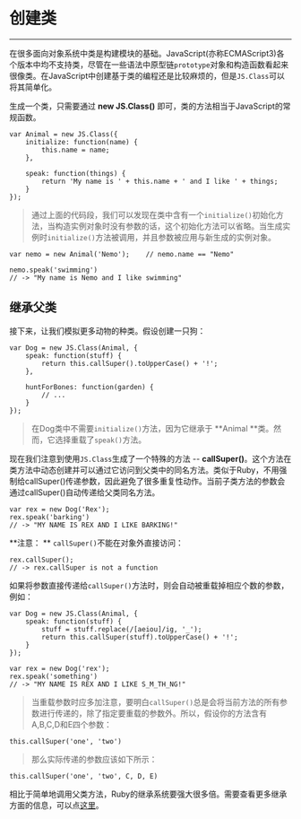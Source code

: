 # 创建类 #

----------

在很多面向对象系统中类是构建模块的基础。JavaScript(亦称ECMAScript3)各个版本中均不支持类，尽管在一些语法中原型链`prototype`对象和构造函数看起来很像类。在JavaScript中创建基于类的编程还是比较麻烦的，但是`JS.Class`可以将其简单化。

生成一个类，只需要通过  **new JS.Class()** 即可，类的方法相当于JavaScript的常规函数。

	var Animal = new JS.Class({
	    initialize: function(name) {
	        this.name = name;
	    },
	
	    speak: function(things) {
	        return 'My name is ' + this.name + ' and I like ' + things;
	    }
	});

> 通过上面的代码段，我们可以发现在类中含有一个`initialize()`初始化方法，当构造实例对象时没有参数的话，这个初始化方法可以省略。当生成实例时`initialize()`方法被调用，并且参数被应用与新生成的实例对象。

	var nemo = new Animal('Nemo');    // nemo.name == "Nemo" 
	
	nemo.speak('swimming')
	// -> "My name is Nemo and I like swimming"

## 继承父类 ##

接下来，让我们模拟更多动物的种类。假设创建一只狗：

	var Dog = new JS.Class(Animal, {
	    speak: function(stuff) {
	        return this.callSuper().toUpperCase() + '!';
	    },
	
	    huntForBones: function(garden) {
	        // ...
	    }
	});

>  在Dog类中不需要`initialize()`方法，因为它继承于 **Animal **类。然而，它选择重载了`speak()`方法。

现在我们注意到使用`JS.Class`生成了一个特殊的方法 --  **callSuper()**。这个方法在类方法中动态创建并可以通过它访问到父类中的同名方法。类似于Ruby，不用强制给callSuper()传递参数，因此避免了很多重复性动作。当前子类方法的参数会通过callSuper()自动传递给父类同名方法。

	var rex = new Dog('Rex');
	rex.speak('barking')
	// -> "MY NAME IS REX AND I LIKE BARKING!"

 **注意： ** `callSuper()`不能在对象外直接访问：

	rex.callSuper();
	// -> rex.callSuper is not a function

如果将参数直接传递给`callSuper()`方法时，则会自动被重载掉相应个数的参数，例如：

	var Dog = new JS.Class(Animal, {
	    speak: function(stuff) {
	        stuff = stuff.replace(/[aeiou]/ig, '_');
	        return this.callSuper(stuff).toUpperCase() + '!';
	    }
	});
	
	var rex = new Dog('rex');
	rex.speak('something')
	// -> "MY NAME IS REX AND I LIKE S_M_TH_NG!"

> 当重载参数时应多加注意，要明白`callSuper()`总是会将当前方法的所有参数进行传递的，除了指定要重载的参数外。所以，假设你的方法含有A,B,C,D和E四个参数：

	this.callSuper('one', 'two')

> 那么实际传递的参数应该如下所示：

	this.callSuper('one', 'two', C, D, E)

相比于简单地调用父类方法，Ruby的继承系统要强大很多倍。需要查看更多继承方面的信息，可以点[这里](./inheritance.md "更多继承相关信息")。
